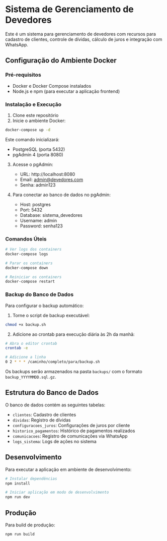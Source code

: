 
# Sistema de Gerenciamento de Devedores

Este é um sistema para gerenciamento de devedores com recursos para cadastro de clientes, controle de dívidas, cálculo de juros e integração com WhatsApp.

## Configuração do Ambiente Docker

### Pré-requisitos

- Docker e Docker Compose instalados
- Node.js e npm (para executar a aplicação frontend)

### Instalação e Execução

1. Clone este repositório
2. Inicie o ambiente Docker:

```bash
docker-compose up -d
```

Este comando inicializará:
- PostgreSQL (porta 5432)
- pgAdmin 4 (porta 8080)

3. Acesse o pgAdmin:
   - URL: http://localhost:8080
   - Email: admin@devedores.com
   - Senha: admin123

4. Para conectar ao banco de dados no pgAdmin:
   - Host: postgres
   - Port: 5432
   - Database: sistema_devedores
   - Username: admin
   - Password: senha123

### Comandos Úteis

```bash
# Ver logs dos containers
docker-compose logs

# Parar os containers
docker-compose down

# Reiniciar os containers
docker-compose restart
```

### Backup do Banco de Dados

Para configurar o backup automático:

1. Torne o script de backup executável:

```bash
chmod +x backup.sh
```

2. Adicione ao crontab para execução diária às 2h da manhã:

```bash
# Abra o editor crontab
crontab -e

# Adicione a linha
0 2 * * * /caminho/completo/para/backup.sh
```

Os backups serão armazenados na pasta `backups/` com o formato `backup_YYYYMMDD.sql.gz`.

## Estrutura do Banco de Dados

O banco de dados contém as seguintes tabelas:

- `clientes`: Cadastro de clientes
- `dividas`: Registro de dívidas
- `configuracoes_juros`: Configurações de juros por cliente
- `historico_pagamentos`: Histórico de pagamentos realizados
- `comunicacoes`: Registro de comunicações via WhatsApp
- `logs_sistema`: Logs de ações no sistema

## Desenvolvimento

Para executar a aplicação em ambiente de desenvolvimento:

```bash
# Instalar dependências
npm install

# Iniciar aplicação em modo de desenvolvimento
npm run dev
```

## Produção

Para build de produção:

```bash
npm run build
```

